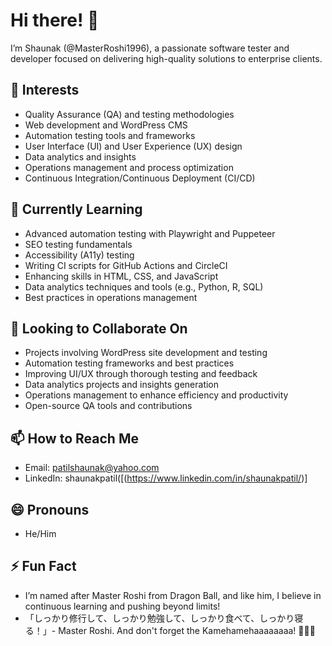 # Hi there! 👋

I’m Shaunak (@MasterRoshi1996), a passionate software tester and developer focused on delivering high-quality solutions to enterprise clients.

## 👀 Interests
- Quality Assurance (QA) and testing methodologies
- Web development and WordPress CMS
- Automation testing tools and frameworks
- User Interface (UI) and User Experience (UX) design
- Data analytics and insights
- Operations management and process optimization
- Continuous Integration/Continuous Deployment (CI/CD)
  

## 🌱 Currently Learning
- Advanced automation testing with Playwright and Puppeteer
- SEO testing fundamentals
- Accessibility (A11y) testing
- Writing CI scripts for GitHub Actions and CircleCI
- Enhancing skills in HTML, CSS, and JavaScript
- Data analytics techniques and tools (e.g., Python, R, SQL)
- Best practices in operations management

## 💞️ Looking to Collaborate On
- Projects involving WordPress site development and testing
- Automation testing frameworks and best practices
- Improving UI/UX through thorough testing and feedback
- Data analytics projects and insights generation
- Operations management to enhance efficiency and productivity
- Open-source QA tools and contributions

## 📫 How to Reach Me
- Email: patilshaunak@yahoo.com
- LinkedIn: shaunakpatil([(https://www.linkedin.com/in/shaunakpatil/)]

## 😄 Pronouns
- He/Him

## ⚡ Fun Fact
- I’m named after Master Roshi from Dragon Ball, and like him, I believe in continuous learning and pushing beyond limits!
- 「しっかり修行して、しっかり勉強して、しっかり食べて、しっかり寝る！」- Master Roshi. And don't forget the
  Kamehamehaaaaaaaa! 🌊✨👊


<!---
MasterRoshi1996/MasterRoshi1996 is a ✨ special ✨ repository because its `README.md` (this file) appears on your GitHub profile.
You can click the Preview link to take a look at your changes.
--->
